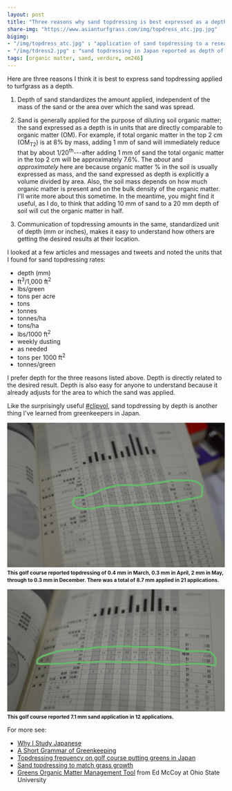 ```yaml
---
layout: post
title: "Three reasons why sand topdressing is best expressed as a depth"
share-img: "https://www.asianturfgrass.com/img/topdress_atc.jpg.jpg"
bigimg:
- "/img/topdress_atc.jpg" : "application of sand topdressing to a research green"
- "/img/tdress2.jpg" : "sand topdressing in Japan reported as depth of sand"
tags: [organic matter, sand, verdure, om246]
---
```


Here are three reasons I think it is best to express sand topdressing applied to turfgrass as a depth.

1. Depth of sand standardizes the amount applied, independent of the mass of the sand or the area over which the sand was spread.

2. Sand is generally applied for the purpose of diluting soil organic matter; the sand expressed as a depth is in units that are directly comparable to organic matter (OM). For example, if total organic matter in the top 2 cm (OM<sub>T2</sub>) is at 8% by mass, adding 1 mm of sand will immediately reduce that by about 1/20<sup>th</sup>---after adding 1 mm of sand the total organic matter in the top 2 cm will be approximately 7.6%. The *about* and *approximately* here are because organic matter % in the soil is usually expressed as mass, and the sand expressed as depth is explicitly a volume divided by area. Also, the soil mass depends on how much organic matter is present and on the bulk density of the organic matter. I'll write more about this sometime. In the meantime, you might find it useful, as I do, to think that adding 10 mm of sand to a 20 mm depth of soil will cut the organic matter in half. 

3. Communication of topdressing amounts in the same, standardized unit of depth (mm or inches), makes it easy to understand how others are getting the desired results at their location.

I looked at a few articles and messages and tweets and noted the units that I found for sand topdressing rates:

* depth (mm)
* ft<sup>3</sup>/1,000 ft<sup>2</sup>
* lbs/green
* tons per acre
* tons
* tonnes
* tonnes/ha
* tons/ha
* lbs/1000 ft<sup>2</sup>
* weekly dusting
* as needed
* tons per 1000 ft<sup>2</sup>
* tonnes/green

I prefer depth for the three reasons listed above. Depth is directly related to the desired result. Depth is also easy for anyone to understand because it already adjusts for the area to which the sand was applied. 

Like the surprisingly useful [#clipvol](https://twitter.com/search?q=%23Clipvol), sand topdressing by depth is another thing I've learned from greenkeepers in Japan.

![sand topdressing reported as depth](/img/tdress1.jpg)
<small><strong>This golf course reported topdressing of 0.4 mm in March, 0.3 mm in April, 2 mm in May, through to 0.3 mm in December. There was a total of 8.7 mm applied in 21 applications.</strong></small>

![sand topdressing as depth 2](/img/tdress2.jpg)
<small><strong>This golf course reported 7.1 mm sand application in 12 applications.</strong></small>

For more see:

* [Why I Study Japanese](https://www.blog.asianturfgrass.com/2011/01/why-i-study-japanese.html)
* [A Short Grammar of Greenkeeping](https://leanpub.com/short_grammar_of_greenkeeping)
* [Topdressing frequency on golf course putting greens in Japan](https://www.asianturfgrass.com/2017-12-20-topdressing-japan/)
* [Sand topdressing to match grass growth](https://www.asianturfgrass.com/2017-08-20-topdress-and-growth-potential/)
* [Greens Organic Matter Management Tool](https://buckeyeturf.osu.edu/organicmattertool) from Ed McCoy at Ohio State University
